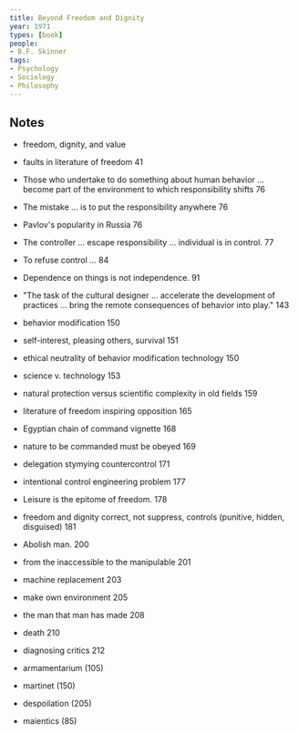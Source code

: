 ```yaml
---
title: Beyond Freedom and Dignity
year: 1971
types: [book]
people:
- B.F. Skinner
tags:
- Psychology
- Sociology
- Philosophy
---
```


## Notes
- freedom, dignity, and value
- faults in literature of freedom 41
- Those who undertake to do something about human behavior ... become part of the environment to which responsibility shifts 76
- The mistake ... is to put the responsibility anywhere 76
- Pavlov's popularity in Russia 76
- The controller ... escape responsibility ... individual is in control. 77
- To refuse control ... 84
- Dependence on things is not independence. 91
- "The task of the cultural designer ... accelerate the development of practices ... bring the remote consequences of behavior into play." 143
- behavior modification 150
- self-interest, pleasing others, survival 151
- ethical neutrality of behavior modification technology 150
- science v. technology 153
- natural protection versus scientific complexity in old fields 159
- literature of freedom inspiring opposition 165
- Egyptian chain of command vignette 168
- nature to be commanded must be obeyed 169
- delegation stymying countercontrol 171
- intentional control engineering problem 177
- Leisure is the epitome of freedom. 178
- freedom and dignity correct, not suppress, controls (punitive, hidden, disguised) 181
- Abolish man. 200
- from the inaccessible to the manipulable 201
- machine replacement 203
- make own environment 205
- the man that man has made 208
- death 210
- diagnosing critics 212

- armamentarium (105)
- martinet (150)
- despoilation (205)
- maientics (85)
